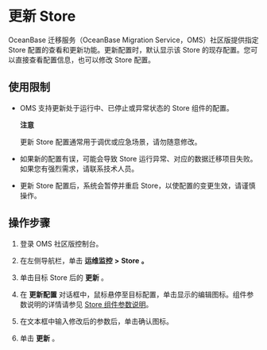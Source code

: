 更新 Store 
=============================

OceanBase 迁移服务（OceanBase Migration Service，OMS）社区版提供指定 Store 配置的查看和更新功能。更新配置时，默认显示该 Store 的现存配置。您可以直接查看配置信息，也可以修改 Store 配置。

使用限制 
-------------------------

* OMS 支持更新处于运行中、已停止或异常状态的 Store 组件的配置。

  **注意**

  

  更新 Store 配置通常用于调优或应急场景，请勿随意修改。
  

* 如果新的配置有误，可能会导致 Store 运行异常、对应的数据迁移项目失败。如果您有强烈需求，请联系技术人员。

  

* 更新 Store 配置后，系统会暂停并重启 Store，以使配置的变更生效，请谨慎操作。

  




操作步骤 
-------------------------

1. 登录 OMS 社区版控制台。

   

2. 在左侧导航栏，单击 **运维监控** **\>** **Store** **。**

   

3. 单击目标 Store 后的 **更新** 。

   

4. 在 **更新配置** 对话框中，鼠标悬停至目标配置，单击显示的编辑图标。组件参数说明的详情请参见 [Store 组件参数说明](/zh-CN/7.o-m-and-monitoring/7.description-of-component-parameters/1.store-component-parameters/1.mysql-store.md)。

   

5. 在文本框中输入修改后的参数后，单击确认图标。

   

6. 单击 **更新** 。

   



